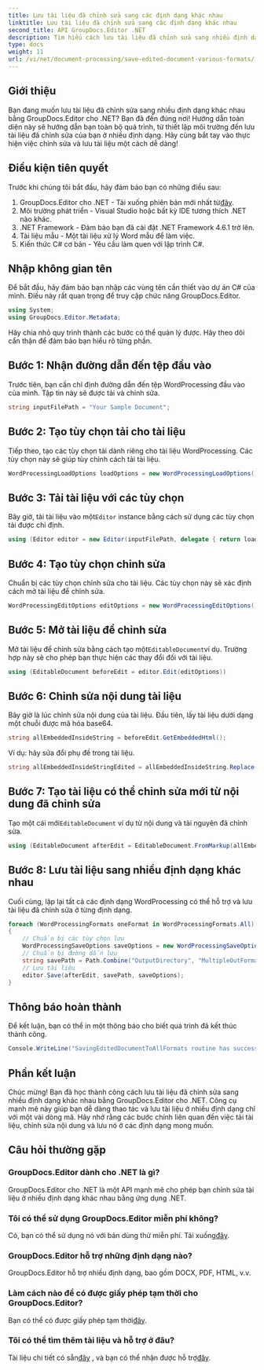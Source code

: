 ```yaml
---
title: Lưu tài liệu đã chỉnh sửa sang các định dạng khác nhau
linktitle: Lưu tài liệu đã chỉnh sửa sang các định dạng khác nhau
second_title: API GroupDocs.Editor .NET
description: Tìm hiểu cách lưu tài liệu đã chỉnh sửa sang nhiều định dạng khác nhau bằng GroupDocs.Editor cho .NET trong hướng dẫn từng bước toàn diện này.
type: docs
weight: 11
url: /vi/net/document-processing/save-edited-document-various-formats/
---
```

## Giới thiệu
Bạn đang muốn lưu tài liệu đã chỉnh sửa sang nhiều định dạng khác nhau bằng GroupDocs.Editor cho .NET? Bạn đã đến đúng nơi! Hướng dẫn toàn diện này sẽ hướng dẫn bạn toàn bộ quá trình, từ thiết lập môi trường đến lưu tài liệu đã chỉnh sửa của bạn ở nhiều định dạng. Hãy cùng bắt tay vào thực hiện việc chỉnh sửa và lưu tài liệu một cách dễ dàng!
## Điều kiện tiên quyết
Trước khi chúng tôi bắt đầu, hãy đảm bảo bạn có những điều sau:
1.  GroupDocs.Editor cho .NET - Tải xuống phiên bản mới nhất từ[đây](https://releases.groupdocs.com/editor/net/).
2. Môi trường phát triển - Visual Studio hoặc bất kỳ IDE tương thích .NET nào khác.
3. .NET Framework - Đảm bảo bạn đã cài đặt .NET Framework 4.6.1 trở lên.
4. Tài liệu mẫu - Một tài liệu xử lý Word mẫu để làm việc.
5. Kiến thức C# cơ bản - Yêu cầu làm quen với lập trình C#.
## Nhập không gian tên
Để bắt đầu, hãy đảm bảo bạn nhập các vùng tên cần thiết vào dự án C# của mình. Điều này rất quan trọng để truy cập chức năng GroupDocs.Editor.
```csharp
using System;
using GroupDocs.Editor.Metadata;
```
Hãy chia nhỏ quy trình thành các bước có thể quản lý được. Hãy theo dõi cẩn thận để đảm bảo bạn hiểu rõ từng phần.
## Bước 1: Nhận đường dẫn đến tệp đầu vào
Trước tiên, bạn cần chỉ định đường dẫn đến tệp WordProcessing đầu vào của mình. Tập tin này sẽ được tải và chỉnh sửa.
```csharp
string inputFilePath = "Your Sample Document";
```
## Bước 2: Tạo tùy chọn tải cho tài liệu
Tiếp theo, tạo các tùy chọn tải dành riêng cho tài liệu WordProcessing. Các tùy chọn này sẽ giúp tùy chỉnh cách tải tài liệu.
```csharp
WordProcessingLoadOptions loadOptions = new WordProcessingLoadOptions();
```
## Bước 3: Tải tài liệu với các tùy chọn
 Bây giờ, tải tài liệu vào một`Editor` instance bằng cách sử dụng các tùy chọn tải được chỉ định.
```csharp
using (Editor editor = new Editor(inputFilePath, delegate { return loadOptions; }))
```
## Bước 4: Tạo tùy chọn chỉnh sửa
Chuẩn bị các tùy chọn chỉnh sửa cho tài liệu. Các tùy chọn này sẽ xác định cách mở tài liệu để chỉnh sửa.
```csharp
WordProcessingEditOptions editOptions = new WordProcessingEditOptions();
```
## Bước 5: Mở tài liệu để chỉnh sửa
 Mở tài liệu để chỉnh sửa bằng cách tạo một`EditableDocument`ví dụ. Trường hợp này sẽ cho phép bạn thực hiện các thay đổi đối với tài liệu.
```csharp
using (EditableDocument beforeEdit = editor.Edit(editOptions))
```
## Bước 6: Chỉnh sửa nội dung tài liệu
Bây giờ là lúc chỉnh sửa nội dung của tài liệu. Đầu tiên, lấy tài liệu dưới dạng một chuỗi được mã hóa base64.
```csharp
string allEmbeddedInsideString = beforeEdit.GetEmbeddedHtml();
```
Ví dụ: hãy sửa đổi phụ đề trong tài liệu.
```csharp
string allEmbeddedInsideStringEdited = allEmbeddedInsideString.Replace("Subtitle", "Edited subtitle");
```
## Bước 7: Tạo tài liệu có thể chỉnh sửa mới từ nội dung đã chỉnh sửa
 Tạo một cái mới`EditableDocument` ví dụ từ nội dung và tài nguyên đã chỉnh sửa.
```csharp
using (EditableDocument afterEdit = EditableDocument.FromMarkup(allEmbeddedInsideStringEdited, null))
```
## Bước 8: Lưu tài liệu sang nhiều định dạng khác nhau
Cuối cùng, lặp lại tất cả các định dạng WordProcessing có thể hỗ trợ và lưu tài liệu đã chỉnh sửa ở từng định dạng.
```csharp
foreach (WordProcessingFormats oneFormat in WordProcessingFormats.All)
{
    // Chuẩn bị các tùy chọn lưu
    WordProcessingSaveOptions saveOptions = new WordProcessingSaveOptions(oneFormat);
    // Chuẩn bị đường dẫn lưu
    string savePath = Path.Combine("OutputDirectory", "MultipleOutFormats." + saveOptions.OutputFormat.Extension);
    // Lưu tài liệu
    editor.Save(afterEdit, savePath, saveOptions);
}
```
## Thông báo hoàn thành
Để kết luận, bạn có thể in một thông báo cho biết quá trình đã kết thúc thành công.
```csharp
Console.WriteLine("SavingEditedDocumentToAllFormats routine has successfully finished");
```
## Phần kết luận
Chúc mừng! Bạn đã học thành công cách lưu tài liệu đã chỉnh sửa sang nhiều định dạng khác nhau bằng GroupDocs.Editor cho .NET. Công cụ mạnh mẽ này giúp bạn dễ dàng thao tác và lưu tài liệu ở nhiều định dạng chỉ với một vài dòng mã. Hãy nhớ rằng các bước chính liên quan đến việc tải tài liệu, chỉnh sửa nội dung và lưu nó ở các định dạng mong muốn.
## Câu hỏi thường gặp
### GroupDocs.Editor dành cho .NET là gì?
GroupDocs.Editor cho .NET là một API mạnh mẽ cho phép bạn chỉnh sửa tài liệu ở nhiều định dạng khác nhau bằng ứng dụng .NET.
### Tôi có thể sử dụng GroupDocs.Editor miễn phí không?
 Có, bạn có thể sử dụng nó với bản dùng thử miễn phí. Tải xuống[đây](https://releases.groupdocs.com/).
### GroupDocs.Editor hỗ trợ những định dạng nào?
GroupDocs.Editor hỗ trợ nhiều định dạng, bao gồm DOCX, PDF, HTML, v.v.
### Làm cách nào để có được giấy phép tạm thời cho GroupDocs.Editor?
 Bạn có thể có được giấy phép tạm thời[đây](https://purchase.groupdocs.com/temporary-license/).
### Tôi có thể tìm thêm tài liệu và hỗ trợ ở đâu?
 Tài liệu chi tiết có sẵn[đây](https://reference.groupdocs.com/editor/net/) , và bạn có thể nhận được hỗ trợ[đây](https://forum.groupdocs.com/c/editor/20).